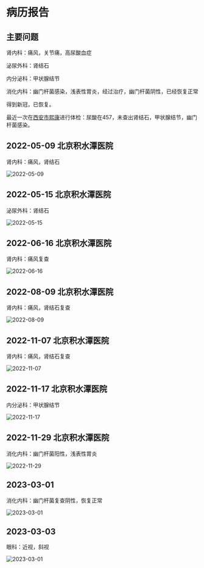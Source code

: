 # 病历报告

## 主要问题

肾内科：痛风，关节痛，高尿酸血症

泌尿外科：肾结石

内分泌科：甲状腺结节

消化内科：幽门杆菌感染，浅表性胃炎，经过治疗，幽门杆菌阴性，已经恢复正常

得到新冠，已恢复。

最近一次在[西安市熙康](materials/20230701-熙康.pdf)进行体检：尿酸在457，未查出肾结石，甲状腺结节，幽门杆菌感染。

## 2022-05-09 北京积水潭医院

肾内科：痛风，肾结石

![2022-05-09](materials/2022-05-09.jpg)

## 2022-05-15 北京积水潭医院

泌尿外科：肾结石

![2022-05-15](materials/2022-05-15.jpg)

## 2022-06-16 北京积水潭医院

肾内科：痛风复查

![2022-06-16](materials/2022-06-16.jpg)

## 2022-08-09 北京积水潭医院

肾内科：痛风，肾结石复查

![2022-08-09](materials/2022-08-09.jpg)

## 2022-11-07 北京积水潭医院

肾内科：痛风，肾结石复查

![2022-11-07](materials/2022-11-07.jpg)

## 2022-11-17 北京积水潭医院

内分泌科：甲状腺结节

![2022-11-17](materials/2022-11-17.jpg)

## 2022-11-29 北京积水潭医院

消化内科：幽门杆菌阳性，浅表性胃炎

![2022-11-29](materials/2022-11-29.jpg)

## 2023-03-01

消化内科：幽门杆菌复查阴性，恢复正常

![2023-03-01](materials/2023-03-01.jpg)

## 2023-03-03

眼科：近视，斜视

![2023-03-01](materials/2023-03-03.jpg)





